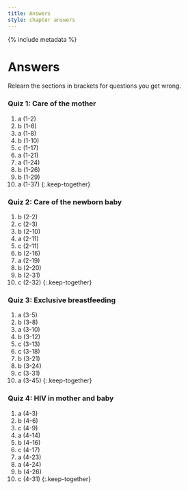 ```yaml
---
title: Answers
style: chapter answers
---
```


{% include metadata %}

# Answers

Relearn the sections in brackets for questions you get wrong.

### Quiz 1: Care of the mother

1.	a (1-2)
2.	b (1-6)
3.	a (1-8)
4.	b (1-10)
5.	c (1-17)
6.	a (1-21)
7.	a (1-24)
8.	b (1-26)
9.	b (1-29)
10.	a (1-37)
{:.keep-together}

### Quiz 2: Care of the newborn baby

1.	b (2-2)
2.	c (2-3)
3.	b (2-10)
4.	a (2-11)
5.	c (2-11)
6.	b (2-16)
7.	a (2-19)
8.	b (2-20)
9.	b (2-31)
10.	c (2-32)
{:.keep-together}

### Quiz 3: Exclusive breastfeeding

1.	a (3-5)
2.	b (3-8)
3.	a (3-10)
4.	b (3-12)
5.	c (3-13)
6.	c (3-18)
7.	b (3-21)
8.	b (3-24)
9.	c (3-31)
10.	a (3-45)
{:.keep-together}

### Quiz 4: HIV in mother and baby

1.	a (4-3)
2.	b (4-6)
3.	c (4-9)
4.	a (4-14)
5.	b (4-16)
6.	c (4-17)
7.	a (4-23)
8.	a (4-24)
9.	b (4-26)
10.	c (4-31)
{:.keep-together}
